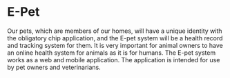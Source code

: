 # E-Pet

Our pets, which are members of our homes, will have a unique identity with the obligatory chip
application, and the E-pet system will be a health record and tracking system for them. It is very
important for animal owners to have an online health system for animals as it is for humans. The E-pet system works as a web and mobile application. The application is intended for use by pet
owners and veterinarians.
